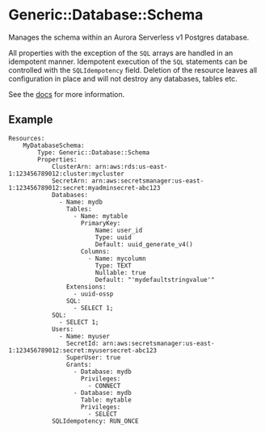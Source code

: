 # Generic::Database::Schema

Manages the schema within an Aurora Serverless v1 Postgres database.

All properties with the exception of the `SQL` arrays are handled in an idempotent manner. Idempotent execution of the `SQL` statements can be controlled with the `SQLIdempotency` field. Deletion of the resource leaves all configuration in place and will not destroy any databases, tables etc.

See the [docs](docs) for more information.

## Example

```
Resources:
    MyDatabaseSchema:
        Type: Generic::Database::Schema
        Properties:
            ClusterArn: arn:aws:rds:us-east-1:123456789012:cluster:mycluster
            SecretArn: arn:aws:secretsmanager:us-east-1:123456789012:secret:myadminsecret-abc123
            Databases:
              - Name: mydb
                Tables:
                  - Name: mytable
                    PrimaryKey:
                        Name: user_id
                        Type: uuid
                        Default: uuid_generate_v4()
                    Columns:
                      - Name: mycolumn
                        Type: TEXT
                        Nullable: true
                        Default: "'mydefaultstringvalue'"
                Extensions:
                  - uuid-ossp
                SQL:
                  - SELECT 1;
            SQL:
              - SELECT 1;
            Users:
              - Name: myuser
                SecretId: arn:aws:secretsmanager:us-east-1:123456789012:secret:myusersecret-abc123
                SuperUser: true
                Grants:
                  - Database: mydb
                    Privileges:
                      - CONNECT
                  - Database: mydb
                    Table: mytable
                    Privileges:
                      - SELECT
            SQLIdempotency: RUN_ONCE
```
